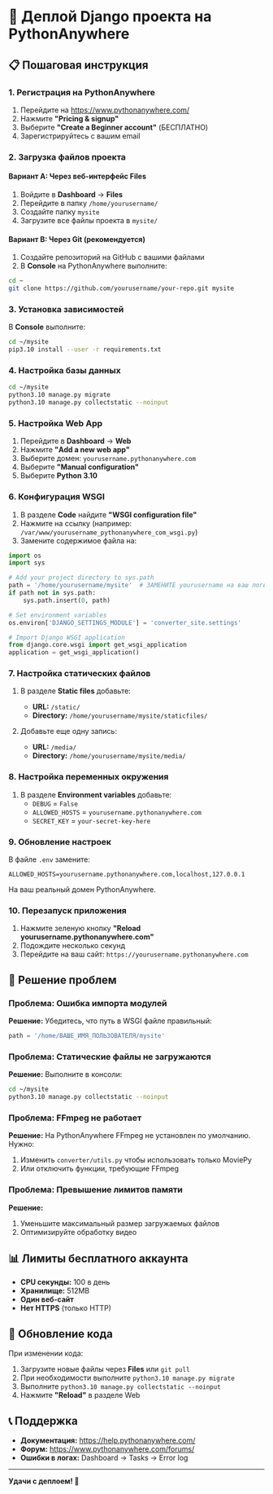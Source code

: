 # 🐍 Деплой Django проекта на PythonAnywhere

## 📋 Пошаговая инструкция

### 1. Регистрация на PythonAnywhere
1. Перейдите на https://www.pythonanywhere.com/
2. Нажмите **"Pricing & signup"**
3. Выберите **"Create a Beginner account"** (БЕСПЛАТНО)
4. Зарегистрируйтесь с вашим email

### 2. Загрузка файлов проекта

#### Вариант A: Через веб-интерфейс Files
1. Войдите в **Dashboard** → **Files**
2. Перейдите в папку `/home/yourusername/`
3. Создайте папку `mysite`
4. Загрузите все файлы проекта в `mysite/`

#### Вариант B: Через Git (рекомендуется)
1. Создайте репозиторий на GitHub с вашими файлами
2. В **Console** на PythonAnywhere выполните:
```bash
cd ~
git clone https://github.com/yourusername/your-repo.git mysite
```

### 3. Установка зависимостей
В **Console** выполните:
```bash
cd ~/mysite
pip3.10 install --user -r requirements.txt
```

### 4. Настройка базы данных
```bash
cd ~/mysite
python3.10 manage.py migrate
python3.10 manage.py collectstatic --noinput
```

### 5. Настройка Web App
1. Перейдите в **Dashboard** → **Web**
2. Нажмите **"Add a new web app"**
3. Выберите домен: `yourusername.pythonanywhere.com`
4. Выберите **"Manual configuration"**
5. Выберите **Python 3.10**

### 6. Конфигурация WSGI
1. В разделе **Code** найдите **"WSGI configuration file"**
2. Нажмите на ссылку (например: `/var/www/yourusername_pythonanywhere_com_wsgi.py`)
3. Замените содержимое файла на:

```python
import os
import sys

# Add your project directory to sys.path
path = '/home/yourusername/mysite'  # ЗАМЕНИТЕ yourusername на ваш логин!
if path not in sys.path:
    sys.path.insert(0, path)

# Set environment variables
os.environ['DJANGO_SETTINGS_MODULE'] = 'converter_site.settings'

# Import Django WSGI application
from django.core.wsgi import get_wsgi_application
application = get_wsgi_application()
```

### 7. Настройка статических файлов
1. В разделе **Static files** добавьте:
   - **URL:** `/static/`
   - **Directory:** `/home/yourusername/mysite/staticfiles/`

2. Добавьте еще одну запись:
   - **URL:** `/media/`
   - **Directory:** `/home/yourusername/mysite/media/`

### 8. Настройка переменных окружения
1. В разделе **Environment variables** добавьте:
   - `DEBUG` = `False`
   - `ALLOWED_HOSTS` = `yourusername.pythonanywhere.com`
   - `SECRET_KEY` = `your-secret-key-here`

### 9. Обновление настроек
В файле `.env` замените:
```
ALLOWED_HOSTS=yourusername.pythonanywhere.com,localhost,127.0.0.1
```
На ваш реальный домен PythonAnywhere.

### 10. Перезапуск приложения
1. Нажмите зеленую кнопку **"Reload yourusername.pythonanywhere.com"**
2. Подождите несколько секунд
3. Перейдите на ваш сайт: `https://yourusername.pythonanywhere.com`

## 🔧 Решение проблем

### Проблема: Ошибка импорта модулей
**Решение:** Убедитесь, что путь в WSGI файле правильный:
```python
path = '/home/ВАШЕ_ИМЯ_ПОЛЬЗОВАТЕЛЯ/mysite'
```

### Проблема: Статические файлы не загружаются
**Решение:** Выполните в консоли:
```bash
cd ~/mysite
python3.10 manage.py collectstatic --noinput
```

### Проблема: FFmpeg не работает
**Решение:** На PythonAnywhere FFmpeg не установлен по умолчанию. Нужно:
1. Изменить `converter/utils.py` чтобы использовать только MoviePy
2. Или отключить функции, требующие FFmpeg

### Проблема: Превышение лимитов памяти
**Решение:** 
1. Уменьшите максимальный размер загружаемых файлов
2. Оптимизируйте обработку видео

## 📊 Лимиты бесплатного аккаунта
- **CPU секунды:** 100 в день
- **Хранилище:** 512MB
- **Один веб-сайт**
- **Нет HTTPS** (только HTTP)

## 🔄 Обновление кода
При изменении кода:
1. Загрузите новые файлы через **Files** или `git pull`
2. При необходимости выполните `python3.10 manage.py migrate`
3. Выполните `python3.10 manage.py collectstatic --noinput`
4. Нажмите **"Reload"** в разделе Web

## 📞 Поддержка
- **Документация:** https://help.pythonanywhere.com/
- **Форум:** https://www.pythonanywhere.com/forums/
- **Ошибки в логах:** Dashboard → Tasks → Error log

---

**Удачи с деплоем! 🚀**
